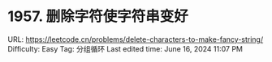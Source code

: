 # 1957. 删除字符使字符串变好

URL: https://leetcode.cn/problems/delete-characters-to-make-fancy-string/
Difficulty: Easy
Tag: 分组循环
Last edited time: June 16, 2024 11:07 PM